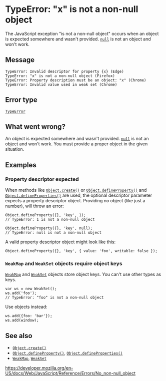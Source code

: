 TypeError: "x" is not a non-null object
=======================================

The JavaScript exception "is not a non-null object" occurs when an object is expected somewhere and wasn't provided. [`null`](../global_objects/null) is not an object and won't work.

Message
-------

    TypeError: Invalid descriptor for property {x} (Edge)
    TypeError: "x" is not a non-null object (Firefox)
    TypeError: Property description must be an object: "x" (Chrome)
    TypeError: Invalid value used in weak set (Chrome)

Error type
----------

[`TypeError`](../global_objects/typeerror)

What went wrong?
----------------

An object is expected somewhere and wasn't provided. [`null`](../global_objects/null) is not an object and won't work. You must provide a proper object in the given situation.

Examples
--------

### Property descriptor expected

When methods like [`Object.create()`](../global_objects/object/create) or [`Object.defineProperty()`](../global_objects/object/defineproperty) and [`Object.defineProperties()`](../global_objects/object/defineproperties) are used, the optional descriptor parameter expects a property descriptor object. Providing no object (like just a number), will throw an error:

    Object.defineProperty({}, 'key', 1);
    // TypeError: 1 is not a non-null object

    Object.defineProperty({}, 'key', null);
    // TypeError: null is not a non-null object

A valid property descriptor object might look like this:

    Object.defineProperty({}, 'key', { value: 'foo', writable: false });

### `WeakMap` and `WeakSet` objects require object keys

[`WeakMap`](../global_objects/weakmap) and [`WeakSet`](../global_objects/weakset) objects store object keys. You can't use other types as keys.

    var ws = new WeakSet();
    ws.add('foo');
    // TypeError: "foo" is not a non-null object

Use objects instead:

    ws.add({foo: 'bar'});
    ws.add(window);

See also
--------

-   [`Object.create()`](../global_objects/object/create)
-   [`Object.defineProperty()`](../global_objects/object/defineproperty), [`Object.defineProperties()`](../global_objects/object/defineproperties)
-   [`WeakMap`](../global_objects/weakmap), [`WeakSet`](../global_objects/weakset)

<a href="https://developer.mozilla.org/en-US/docs/Web/JavaScript/Reference/Errors/No_non-null_object" class="_attribution-link">https://developer.mozilla.org/en-US/docs/Web/JavaScript/Reference/Errors/No_non-null_object</a>
